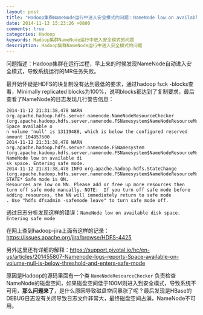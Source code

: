 ```yaml
---
layout: post
title: "Hadoop集群NameNode运行中进入安全模式的问题：NameNode low on available disk space"
date: 2014-11-13 15:23:26 +0800
comments: true
categories: Hadoop
keywords: Hadoop集群NameNode运行中进入安全模式的问题
description: Hadoop集群NameNode运行中进入安全模式的问题
---
```

问题描述：Hadoop集群在运行过程，早上来的时候发现NameNode自动进入安全模式，导致系统运行的MR任务失败。

最开始怀疑是HDFS的块复制没有达到最低的要求，通过hadoop fsck -blocks查看，Minimally replicated blocks为100%，说明blocks都达到了复制要求，最后查看了NameNode的日志发现几行警告信息：

    2014-11-12 21:31:38,478 WARN org.apache.hadoop.hdfs.server.namenode.NameNodeResourceChecker (org.apache.hadoop.hdfs.server.namenode.FSNamesystem$NameNodeResourceMonitor@1f1dd4b6): Space available o
    n volume 'null' is 13119488, which is below the configured reserved amount 104857600
    2014-11-12 21:31:38,478 WARN org.apache.hadoop.hdfs.server.namenode.FSNamesystem (org.apache.hadoop.hdfs.server.namenode.FSNamesystem$NameNodeResourceMonitor@1f1dd4b6): NameNode low on available di
    sk space. Entering safe mode.
    2014-11-12 21:31:38,478 INFO org.apache.hadoop.hdfs.StateChange (org.apache.hadoop.hdfs.server.namenode.FSNamesystem$NameNodeResourceMonitor@1f1dd4b6): STATE* Safe mode is ON. 
    Resources are low on NN. Please add or free up more resources then turn off safe mode manually. NOTE:  If you turn off safe mode before adding resources, the NN will immediately return to safe mode
    . Use "hdfs dfsadmin -safemode leave" to turn safe mode off.

通过日志分析发现这样的错误：`NameNode low on available disk space. Entering safe mode`  

在网上查到hadoop-jira上面有这样的记录：https://issues.apache.org/jira/browse/HDFS-4425  

另外这里还有详细的解释：https://support.pivotal.io/hc/en-us/articles/201455807-Namenode-logs-reports-Space-available-on-volume-null-is-below-threshold-and-enters-safe-mode  

原因是Hadoop的源码里面有一个类 `NameNodeResourceChecker` 负责检查NameNode的磁盘空间，如果磁盘空间低于100M则进入到安全模式，导致系统不可用，**那么问题来了**，是什么原因导致磁盘空间暴涨了呢？最后发现是HBase的DEBUG日志没有关闭导致日志文件非常大，最终磁盘空间占满，NameNode不可用。
